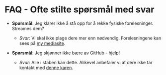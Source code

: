 # FAQ - Ofte stilte spørsmål med svar
- **Spørsmål**: Jeg klarer ikke å stå opp for å rekke fysiske forelesninger. Streames dem?
  - *Svar*: Vi skal ikke plage dere mer enn nødvendig. Forelesningene kan sees på <a href="https://uit.instructure.com/courses/24034/external_tools/63" target="_blank">my mediasite</a>.
 
- **Spørsmål**: Jeg skjønner ikke bære av GitHub - hjelp!
  - *Svar*: Alle i staben kan dette. Alikevel anbefaler vi at dere ikke tar kontakt med <a href="https://uit.no/ansatte/derek.clark" target="_blank">denne karen</a>. 
